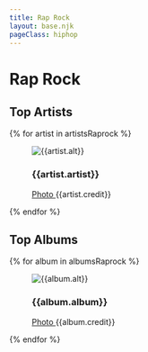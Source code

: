 ```yaml
---
title: Rap Rock
layout: base.njk
pageClass: hiphop
---
```

<h1 class="subgenre-title">Rap Rock <!-- sub genre name--></h1>

<p class="summary"> <!-- subgenre summary--></p>

<!-- top album and artist section-->

<section class="top"><section class="top">
    <h2>Top Artists</h2>
    <div class="artist">
        {% for artist in artistsRaprock %}
        <figure>
            <img src="{{artist.src}}" alt="{{artist.alt}}">
            <figcaption>
                <h3>{{artist.artist}}</h3>
                <p><a href="{{artist.creditLink}}">Photo </a>{{artist.credit}}</p>
            </figcaption>
            </figure>
        {% endfor %}
    </div>
    </section>

<section class="top">
<h2>Top Albums</h2>
<div class="albums">
    {% for album in albumsRaprock %}
    <figure>
        <img src="{{album.src}}" alt="{{album.alt}}">
        <figcaption>
            <h3>{{album.album}}</h3>
            <p><a href="{{album.creditLink}}">Photo </a>{{album.credit}}</p>
        </figcaption>
        </figure>
    {% endfor %}
</div>
</section>


<!-- suggestion section, still figuring out how to format this using the bubble diagram from the wireframe-->